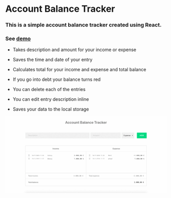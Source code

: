 # Account Balance Tracker

### This is a simple account balance tracker created using React.

### See [demo](https://distracted-joliot-d9690a.netlify.com/)

- Takes description and amount for your income or expense

- Saves the time and date of your entry

- Calculates total for your income and expense and total balance

- If you go into debt your balance turns red

- You can delete each of the entries

- You can edit entry description inline

- Saves your data to the local storage

![](example.gif)
